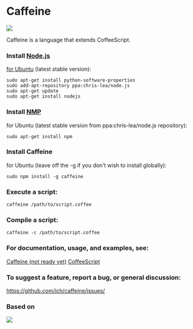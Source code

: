 # Caffeine

  <img src='https://github.com/ich/caffeine/raw/master/caffeine.png' />

  Caffeine is a language that extends CoffeeScript.

### Install [Node.js](http://nodejs.org/)
  [for Ubuntu](https://github.com/joyent/node/wiki/Installing-Node.js-via-package-manager) (latest stable version):
  
    sudo apt-get install python-software-properties
    sudo add-apt-repository ppa:chris-lea/node.js
    sudo apt-get update
    sudo apt-get install nodejs

### Install [NMP](http://npmjs.org/)
  for Ubuntu (latest stable version from ppa:chris-lea/node.js repository):

    sudo apt-get install npm

### Install Caffeine
  for Ubuntu (leave off the -g if you don't wish to install globally):
 
    sudo npm install -g caffeine

###  Execute a script:

    caffeine /path/to/script.coffee

### Compile a script:

    caffeine -c /path/to/script.coffee

### For documentation, usage, and examples, see:
  [Caffeine (not ready yet)](https://github.com/ich/caffeine)
  [CoffeeScript](http://github.com/jashkenas/coffee-script)

### To suggest a feature, report a bug, or general discussion:

  https://github.com/ich/caffeine/issues/

### Based on

  [<img src='https://github.com/ich/caffeine/raw/master/documentation/images/logo.png' />](http://github.com/jashkenas/coffee-script)
